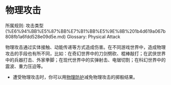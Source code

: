 # 物理攻击

所属规则: 攻击类型 (%E6%94%BB%E5%87%BB%E7%B1%BB%E5%9E%8B%201b4d619a067b808fb1a6fdd528e09d5e.md)
Glossary: Physical Attack

物理攻击通过实体接触、动能传递等方式造成伤害。在不同游戏世界中，造成物理攻击的手段也有所不同，比如：在奇幻世界中的刀剑劈砍、棍棒敲打；在武侠世界中的兵器打击、外家拳脚；在现代世界中的实弹射击、电锯切割；在科幻世界中的震波、重力压迫等。

- 遭受物理攻击时，你可以用[物理防护](%E7%89%A9%E7%90%86%E9%98%B2%E6%8A%A4%201b3d619a067b80c19591fe2842823469.md)减免物理攻击的掷骰结果。